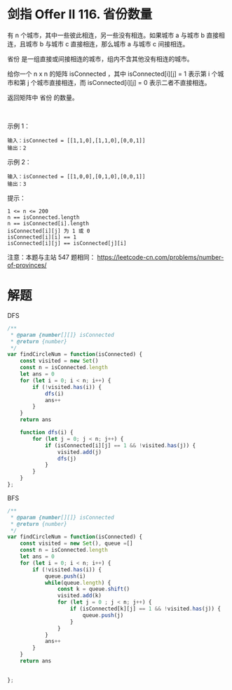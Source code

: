 # 剑指 Offer II 116. 省份数量

有 n 个城市，其中一些彼此相连，另一些没有相连。如果城市 a 与城市 b 直接相连，且城市 b 与城市 c 直接相连，那么城市 a 与城市 c 间接相连。

省份 是一组直接或间接相连的城市，组内不含其他没有相连的城市。

给你一个 n x n 的矩阵 isConnected ，其中 isConnected[i][j] = 1 表示第 i 个城市和第 j 个城市直接相连，而 isConnected[i][j] = 0 表示二者不直接相连。

返回矩阵中 省份 的数量。

 

示例 1：
```
输入：isConnected = [[1,1,0],[1,1,0],[0,0,1]]
输出：2
```
示例 2：

```
输入：isConnected = [[1,0,0],[0,1,0],[0,0,1]]
输出：3
```

提示：
```
1 <= n <= 200
n == isConnected.length
n == isConnected[i].length
isConnected[i][j] 为 1 或 0
isConnected[i][i] == 1
isConnected[i][j] == isConnected[j][i]
```

注意：本题与主站 547 题相同： https://leetcode-cn.com/problems/number-of-provinces/


# 解题
DFS
```js
/**
 * @param {number[][]} isConnected
 * @return {number}
 */
var findCircleNum = function(isConnected) {
    const visited = new Set()
    const n = isConnected.length
    let ans = 0
    for (let i = 0; i < n; i++) {
        if (!visited.has(i)) {
            dfs(i)
            ans++
        } 
    }
    return ans

    function dfs(i) {
        for (let j = 0; j < n; j++) {
            if (isConnected[i][j] == 1 && !visited.has(j)) {
                visited.add(j)
                dfs(j)
            }
        }
    }
};
```

BFS
```js
/**
 * @param {number[][]} isConnected
 * @return {number}
 */
var findCircleNum = function(isConnected) {
    const visited = new Set(), queue =[]
    const n = isConnected.length
    let ans = 0
    for (let i = 0; i < n; i++) {
        if (!visited.has(i)) {
            queue.push(i)
            while(queue.length) {
                const k = queue.shift()
                visited.add(k)
                for (let j = 0 ; j < n; j++) {
                    if (isConnected[k][j] == 1 && !visited.has(j)) {
                        queue.push(j)
                    }
                }
            }
            ans++
        } 
    }
    return ans

    
};
```